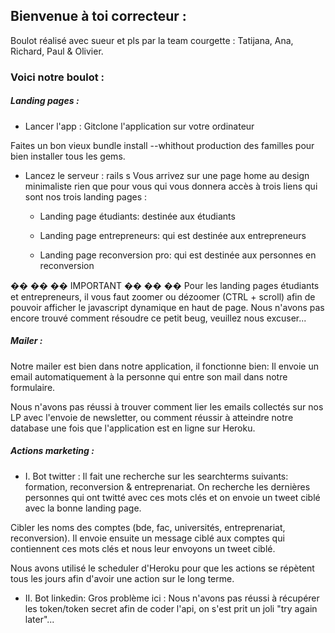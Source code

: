 ## Bienvenue à toi correcteur :
Boulot réalisé avec sueur et pls par la team courgette  : Tatijana, Ana, Richard, Paul & Olivier.


### Voici notre boulot :

##### Landing pages :

- Lancer l'app :
Gitclone l'application sur votre ordinateur

Faites un bon vieux bundle install --whithout production des familles pour bien installer tous les gems.

- Lancez le serveur : rails s
Vous arrivez sur une page home au design minimaliste rien que pour vous qui vous donnera accès à trois liens qui sont nos trois landing pages :

	- Landing page étudiants: destinée aux étudiants

	- Landing page entrepreneurs: qui est destinée aux entrepreneurs

	- Landing page reconversion pro: qui est destinée aux personnes en reconversion

�� �� �� IMPORTANT �� �� ��
Pour les landing pages étudiants et entrepreneurs, il vous faut zoomer ou dézoomer (CTRL + scroll) afin de pouvoir afficher le javascript dynamique en haut de page. Nous n'avons pas encore trouvé comment résoudre ce petit beug, veuillez nous excuser...

##### Mailer :

Notre mailer est bien dans notre application, il fonctionne bien: Il envoie un email automatiquement à la personne qui entre son mail dans notre formulaire.

Nous n'avons pas réussi à trouver comment lier les emails collectés sur nos LP avec l'envoie de newsletter, ou comment réussir à atteindre notre database une fois que l'application est en ligne sur Heroku.

##### Actions marketing :

- I. Bot twitter : Il fait une recherche sur les searchterms suivants: formation, reconversion & entreprenariat. On recherche les dernières personnes qui ont twitté avec ces mots clés et on envoie un tweet ciblé avec la bonne landing page.

Cibler les noms des comptes (bde, fac, universités, entreprenariat, reconversion). Il envoie ensuite un message ciblé aux comptes qui contiennent ces mots clés et nous leur envoyons un tweet ciblé.

Nous avons utilisé le scheduler d'Heroku pour que les actions se répètent tous les jours afin d'avoir une action sur le long terme.

- II. Bot linkedin: Gros problème ici : Nous n'avons pas réussi à récupérer les token/token secret afin de coder l'api, on s'est prit un joli "try again later"... 
